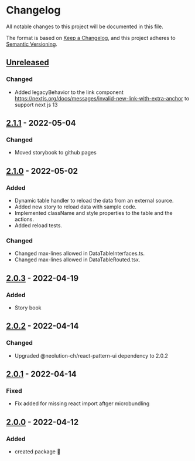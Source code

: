 # Changelog

All notable changes to this project will be documented in this file.

The format is based on [Keep a Changelog](https://keepachangelog.com/en/1.0.0/),
and this project adheres to [Semantic Versioning](https://semver.org/spec/v2.0.0.html).

## [Unreleased]

### Changed

- Added legacyBehavior to the link component https://nextjs.org/docs/messages/invalid-new-link-with-extra-anchor to support next js 13

## [2.1.1] - 2022-05-04

### Changed

-   Moved storybook to github pages

## [2.1.0] - 2022-05-02

### Added

-   Dynamic table handler to reload the data from an external source.
-   Added new story to reload data with sample code.
-   Implemented className and style properties to the table and the actions.
-   Added reload tests.

### Changed

-   Changed max-lines allowed in DataTableInterfaces.ts.
-   Changed max-lines allowed in DataTableRouted.tsx.

## [2.0.3] - 2022-04-19

### Added

-   Story book

## [2.0.2] - 2022-04-14

### Changed

-   Upgraded @neolution-ch/react-pattern-ui dependency to 2.0.2

## [2.0.1] - 2022-04-14

### Fixed

-   Fix added for missing react import aftger microbundling

## [2.0.0] - 2022-04-12

### Added

-   created package :tada: 

[Unreleased]: https://github.com/neolution-ch/react-data-table/compare/2.1.1...HEAD

[2.1.1]: https://github.com/neolution-ch/react-data-table/compare/2.1.0...2.1.1

[2.1.0]: https://github.com/neolution-ch/react-data-table/compare/2.0.3...2.1.0

[2.0.3]: https://github.com/neolution-ch/react-data-table/compare/2.0.2...2.0.3

[2.0.2]: https://github.com/neolution-ch/react-data-table/compare/2.0.1...2.0.2

[2.0.1]: https://github.com/neolution-ch/react-data-table/compare/2.0.0...2.0.1

[2.0.0]: https://github.com/neolution-ch/react-data-table/compare/429b3a1c042143eeb0d4e3ec1a50e81faf33e384...2.0.0
